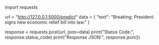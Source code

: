 import requests

url = "http://127.0.0.1:5000/predict"
data = {
    "text": "Breaking: President signs new economic relief bill into law."
}

response = requests.post(url, json=data)
print("Status Code:", response.status_code)
print("Response JSON:", response.json())
